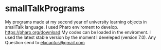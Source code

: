 # smallTalkPrograms
My programs made at my second year of university learning objects in smallTalk language.
I used Pharo enviroment to develop. https://pharo.org/download
My codes can be loaded in the enviroment. I used the latest stable version by the moment I develeped (version 7.0).
Any Question send to elxcaptus@gmail.com
